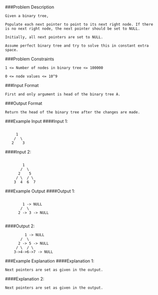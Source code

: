 ###Problem Description
```
Given a binary tree,

Populate each next pointer to point to its next right node. If there is no next right node, the next pointer should be set to NULL.

Initially, all next pointers are set to NULL.

Assume perfect binary tree and try to solve this in constant extra space.
```


###Problem Constraints
```
1 <= Number of nodes in binary tree <= 100000

0 <= node values <= 10^9
```


###Input Format
```
First and only argument is head of the binary tree A.
```


###Output Format
```
Return the head of the binary tree after the changes are made.
```


###Example Input
####Input 1:
```

     1
    /  \
   2    3

```
####Input 2:
```

        1
       /  \
      2    5
     / \  / \
    3  4  6  7

```
###Example Output
####Output 1:
```

        1 -> NULL
       /  \
      2 -> 3 -> NULL
      
```
####Output 2:

```
         1 -> NULL
       /  \
      2 -> 5 -> NULL
     / \  / \
    3->4->6->7 -> NULL

```
###Example Explanation
####Explanation 1:

```
Next pointers are set as given in the output.
```
####Explanation 2:

```
Next pointers are set as given in the output.
```